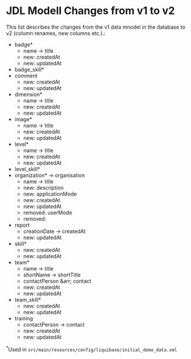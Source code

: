 # JDL Modell Changes from v1 to v2

This list describes the changes from the v1 data mnodel in the database to v2 (column renames, new columns etc.).:

- badge* 
    - name &rarr; title
    - new: createdAt
    - new: updatedAt 
- badge_skill*
- comment
    - new: createdAt
    - new: updatedAt
- dimension*
    - name &rarr; title
    - new: createdAt
    - new: updatedAt
- image*
    - name &rarr; title
    - new: createdAt
    - new: updatedAt
- level*
    - name &rarr; title
    - new: createdAt
    - new: updatedAt
- level_skill*
- organization* -> organisation
    - name &rarr; title
    - new: description
    - new: applicationMode
    - new: createdAt
    - new: updatedAt
    - removed: userMode
    - removed: 
- report
    - creationDate -> createdAt
    - new: updatedAt
- skill*
    - new: createdAt
    - new: updatedAt
- team*
    - name &rarr; title
    - shortName &rarr; shortTitle
    - contactPerson &arr; contact
    - new: createdAt
    - new: updatedAt
- team_skill*
    - new: createdAt
    - new: updatedAt
- training
    - contactPerson &rarr; contact
    - new: createdAt
    - new: updatedAt

<sup>*</sup>Used in `src/main/resources/config/liquibase/initial_demo_data.xml`
